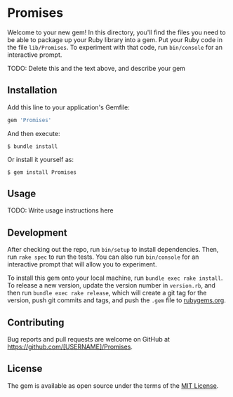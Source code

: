 # Promises

Welcome to your new gem! In this directory, you'll find the files you need to be able to package up your Ruby library into a gem. Put your Ruby code in the file `lib/Promises`. To experiment with that code, run `bin/console` for an interactive prompt.

TODO: Delete this and the text above, and describe your gem

## Installation

Add this line to your application's Gemfile:

```ruby
gem 'Promises'
```

And then execute:

    $ bundle install

Or install it yourself as:

    $ gem install Promises

## Usage

TODO: Write usage instructions here

## Development

After checking out the repo, run `bin/setup` to install dependencies. Then, run `rake spec` to run the tests. You can also run `bin/console` for an interactive prompt that will allow you to experiment.

To install this gem onto your local machine, run `bundle exec rake install`. To release a new version, update the version number in `version.rb`, and then run `bundle exec rake release`, which will create a git tag for the version, push git commits and tags, and push the `.gem` file to [rubygems.org](https://rubygems.org).

## Contributing

Bug reports and pull requests are welcome on GitHub at https://github.com/[USERNAME]/Promises.


## License

The gem is available as open source under the terms of the [MIT License](https://opensource.org/licenses/MIT).
